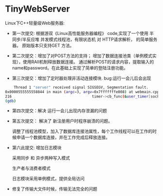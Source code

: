 # TinyWebServer

Linux下C++轻量级Web服务器:

- 第一次提交: 根据游双《Linux高性能服务器编程》 code,实现了一个使用 半同步/半反应堆 并发模式线程池，有限状态机 对 HTTP请求解析， 的简单服务器。
    原始版本只支持GET 方法。

- 第二次提交：增加了对POST方法的支持； 增加了数据连接池类（单例模式实现），使用RAII机制释放数据连接。 通过解析POST的请求内容，提取输入的name和password。在此基础上实现了简单的登陆注册功能。

- 第三次提交：增加了定时器处理非活动连接模块. bug:运行一会儿后会出现

```bash
    Thread 1 "server" received signal SIGSEGV, Segmentation fault.
0x0000555555558844 in main (argc=3, argv=0x7fffffffe008) at webmain.cpp:216
216                                     timer->cb_func(&user_timer[sockfd]);
(gdb)
```

- 第四次提交：解决 运行一会儿出现内存泄漏的问题

- 第五次提交： 解决了 新注册用户时程序崩溃的问题。

    调整了线程池模型，加入了数据库连接池属性，每个工作线程可以在工作的时候申请一个数据库连接，并在工作完成后释放连接。

- 第六此提交: 增加日志模块

    采用同步 和 异步两种写入模式

    生产者与消费者模式

    日志模块采用单例模式，提供全局访问




- 修复了传输大文件时候，传输无法完全的问题